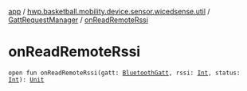 [app](../../index.md) / [hwp.basketball.mobility.device.sensor.wicedsense.util](../index.md) / [GattRequestManager](index.md) / [onReadRemoteRssi](.)

# onReadRemoteRssi

`open fun onReadRemoteRssi(gatt: `[`BluetoothGatt`](https://developer.android.com/reference/android/bluetooth/BluetoothGatt.html)`, rssi: `[`Int`](https://kotlinlang.org/api/latest/jvm/stdlib/kotlin/-int/index.html)`, status: `[`Int`](https://kotlinlang.org/api/latest/jvm/stdlib/kotlin/-int/index.html)`): `[`Unit`](https://kotlinlang.org/api/latest/jvm/stdlib/kotlin/-unit/index.html)